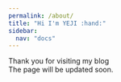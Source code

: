 ```yaml
---
permalink: /about/
title: "Hi I'm YEJI :hand:"
sidebar:
  nav: "docs"
---
```

Thank you for visiting my blog <br>
The page will be updated soon. 

